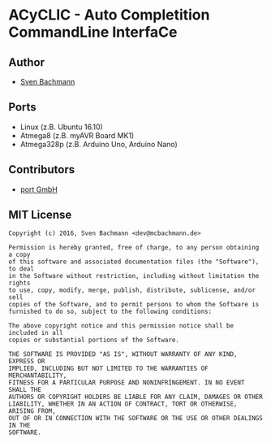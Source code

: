 # ACyCLIC - Auto Completition CommandLine InterfaCe


## Author

  * [Sven Bachmann](mailto:dev@mcbachmann.de)


## Ports

  * Linux (z.B. Ubuntu 16.10)
  * Atmega8 (z.B. myAVR Board MK1)
  * Atmega328p (z.B. Arduino Uno, Arduino Nano)


## Contributors

  * [port GmbH](http://www.port.de)


## MIT License

    Copyright (c) 2016, Sven Bachmann <dev@mcbachmann.de>
    
    Permission is hereby granted, free of charge, to any person obtaining a copy
    of this software and associated documentation files (the "Software"), to deal
    in the Software without restriction, including without limitation the rights
    to use, copy, modify, merge, publish, distribute, sublicense, and/or sell
    copies of the Software, and to permit persons to whom the Software is
    furnished to do so, subject to the following conditions:
    
    The above copyright notice and this permission notice shall be included in all
    copies or substantial portions of the Software.
    
    THE SOFTWARE IS PROVIDED "AS IS", WITHOUT WARRANTY OF ANY KIND, EXPRESS OR
    IMPLIED, INCLUDING BUT NOT LIMITED TO THE WARRANTIES OF MERCHANTABILITY,
    FITNESS FOR A PARTICULAR PURPOSE AND NONINFRINGEMENT. IN NO EVENT SHALL THE
    AUTHORS OR COPYRIGHT HOLDERS BE LIABLE FOR ANY CLAIM, DAMAGES OR OTHER
    LIABILITY, WHETHER IN AN ACTION OF CONTRACT, TORT OR OTHERWISE, ARISING FROM,
    OUT OF OR IN CONNECTION WITH THE SOFTWARE OR THE USE OR OTHER DEALINGS IN THE
    SOFTWARE.
